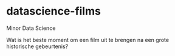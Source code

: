 # datascience-films
Minor Data Science

Wat is het beste moment om een film uit te brengen na een grote historische gebeurtenis?